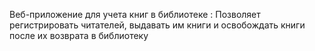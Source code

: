 Веб-приложение для учета книг в библиотеке : Позволяет регистрировать читателей, выдавать
им книги и освобождать книги после их возврата в библиотеку
